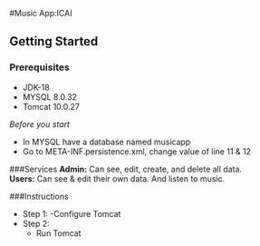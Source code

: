 #Music App:ICAI
## Getting Started
### Prerequisites
- JDK-18
- MYSQL 8.0.32
- Tomcat 10.0.27

*Before you start*
- In MYSQL have a database named musicapp
- Go to META-INF.persistence.xml, change value of line 11 & 12

###Services
**Admin:** Can see, edit, create, and delete all data.  
**Users:** Can see & edit their own data. And listen to music.


###Instructions
- Step 1:
    -Configure Tomcat 
- Step 2:
    - Run Tomcat
   
